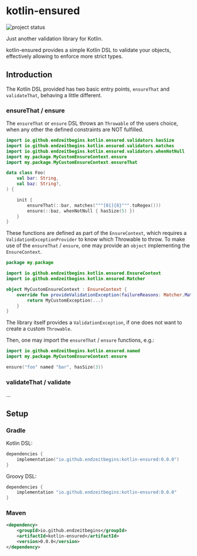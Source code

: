 # kotlin-ensured

![project status](https://img.shields.io/badge/status-prototype-ff69b4)

Just another validation library for Kotlin. 

kotlin-ensured provides a simple Kotlin DSL 
to validate your objects, effectively allowing to enforce more strict types.

## Introduction

The Kotlin DSL provided has two basic entry points, `ensureThat` and `validateThat`,
behaving a little different.

### ensureThat / ensure

The `ensureThat` or `ensure` DSL throws an `Throwable` of the users choice,
when any other the defined constraints are NOT fulfilled. 

```kotlin
import io.github.endzeitbegins.kotlin.ensured.validators.hasSize
import io.github.endzeitbegins.kotlin.ensured.validators.matches
import io.github.endzeitbegins.kotlin.ensured.validators.whenNotNull
import my.package.MyCustomEnsureContext.ensure
import my.package.MyCustomEnsureContext.ensureThat

data class Foo(
    val bar: String,
    val baz: String?,
) {

    init {
        ensureThat(::bar, matches("""[01]{8}""".toRegex()))
        ensure(::baz, whenNotNull { hasSize(5) })
    }
}
```

These functions are defined as part of the `EnsureContext`, 
which requires a `ValidationExceptionProvider` to know which Throwable to throw.
To make use of the `ensureThat` / `ensure`, one may provide an `object` implementing the `EnsureContext`.
```kotlin
package my.package

import io.github.endzeitbegins.kotlin.ensured.EnsureContext
import io.github.endzeitbegins.kotlin.ensured.Matcher

object MyCustomEnsureContext : EnsureContext {
    override fun provideValidationException(failureReasons: Matcher.MatchResult.Failure): Throwable {
        return MyCustomException(...)
    }
}
```

The library itself provides a `ValidationException`, if one does not want to create a custom `Throwable`.

Then, one may import the `ensureThat` / `ensure` functions, e.g.:

```kotlin
import io.github.endzeitbegins.kotlin.ensured.named
import my.package.MyCustomEnsureContext.ensure

ensure("foo" named "bar", hasSize(3))
```

### validateThat / validate

...

## Setup

### Gradle

Kotlin DSL:

```kotlin
dependencies {
    implementation("io.github.endzeitbegins:kotlin-ensured:0.0.0")
}
```

Groovy DSL:

```gradle
dependencies {
    implementation "io.github.endzeitbegins:kotlin-ensured:0.0.0"
}
```

### Maven

```xml
<dependency>
    <groupId>io.github.endzeitbegins</groupId>
    <artifactId>kotlin-ensured</artifactId>
    <version>0.0.0</version>
</dependency>
```